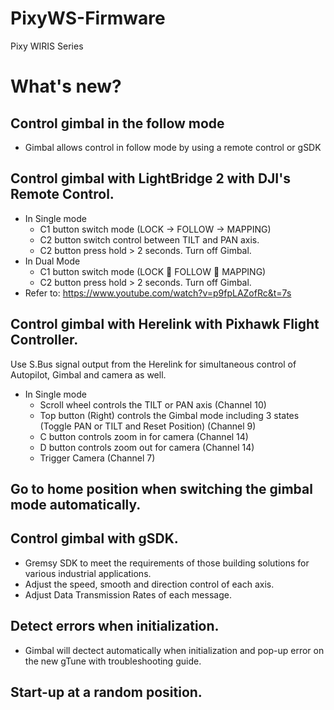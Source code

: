 # PixyWS-Firmware

Pixy WIRIS Series

# What's new?

## Control gimbal in the follow mode
- Gimbal allows control in follow mode by using a remote  control or gSDK

## Control gimbal with LightBridge 2 with DJI's Remote Control.
- In Single mode
  + C1 button switch mode (LOCK -> FOLLOW -> MAPPING)
  + C2 button switch control between TILT and PAN axis.
  + C2 button press hold > 2 seconds. Turn off Gimbal.
- In Dual Mode
  + C1 button switch mode (LOCK  FOLLOW  MAPPING)
  + C2 button press hold > 2 seconds. Turn off Gimbal.
- Refer to: https://www.youtube.com/watch?v=p9fpLAZofRc&t=7s

## Control gimbal with Herelink with Pixhawk Flight Controller.
Use S.Bus signal output from the Herelink for simultaneous control of Autopilot, Gimbal and camera as well.
- In Single mode
  + Scroll wheel controls the TILT or PAN axis (Channel 10)
  + Top button (Right) controls the Gimbal mode including 3 states (Toggle PAN or TILT and Reset Position) (Channel 9)
  + C button controls zoom in for camera (Channel 14)
  + D button controls zoom out for camera (Channel 14)
  + Trigger Camera (Channel 7)

## Go to home position when switching the gimbal mode automatically.

## Control gimbal with gSDK.
- Gremsy SDK to meet the requirements of those building solutions for
various industrial applications.
- Adjust the speed, smooth and direction control of each axis. 
- Adjust Data Transmission Rates of each message.

## Detect errors when initialization.
- Gimbal will dectect automatically when initialization and pop-up error on the
new gTune with troubleshooting guide.

## Start-up at a random position.
